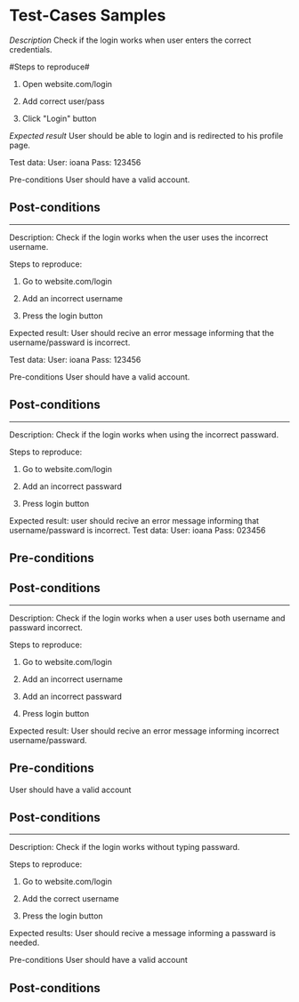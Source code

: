 # Test-Cases Samples

*Description*
Check if the login works when user enters the correct credentials.

#Steps to reproduce#

1. Open website.com/login

2. Add correct user/pass

3. Click "Login" button

*Expected result*
User should be able to login and is redirected to his profile page.

Test data:
User: ioana
Pass: 123456

Pre-conditions
User should have a valid account.

Post-conditions
-

--------------------------------------------------------------------------------------------
Description:
Check if the login works when the user uses the incorrect username.

Steps to reproduce:

1. Go to website.com/login

2. Add an incorrect username

3. Press the login button

Expected result: 
User should recive an error message informing that the username/passward is incorrect.

Test data:
User: ioana
Pass: 123456

Pre-conditions
User should have a valid account.

Post-conditions
-

--------------------------------------------------------------------------------------------
Description:
Check if the login works when using the incorrect passward.

Steps to reproduce:

1. Go to website.com/login

2. Add an incorrect passward

3. Press login button

Expected result: user should recive an error message informing that username/passward is incorrect.
Test data:
User: ioana
Pass: 023456

Pre-conditions
-
Post-conditions
-

--------------------------------------------------------------------------------------------
Description:
Check if the login works when a user uses both username and passward incorrect.

Steps to reproduce:

1. Go to website.com/login

2. Add an incorrect username

3. Add an incorrect passward

4. Press login button

Expected result: 
User should recive an error message informing incorrect username/passward.

Pre-conditions
-
User should have a valid account

Post-conditions
-

--------------------------------------------------------------------------------------------
Description:
Check if the login works without typing passward.

Steps to reproduce:

1. Go to website.com/login

2. Add the correct username

3. Press the login button

Expected results: 
User should recive a message informing a passward is needed.

Pre-conditions
User should have a valid account

Post-conditions
-
